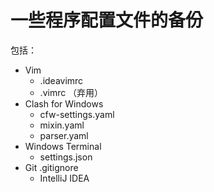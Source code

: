 # 一些程序配置文件的备份

包括：

- Vim
  - .ideavimrc
  - .vimrc （弃用）
- Clash for Windows
  - cfw-settings.yaml
  - mixin.yaml
  - parser.yaml
- Windows Terminal
  - settings.json
- Git .gitignore
  - IntelliJ IDEA
